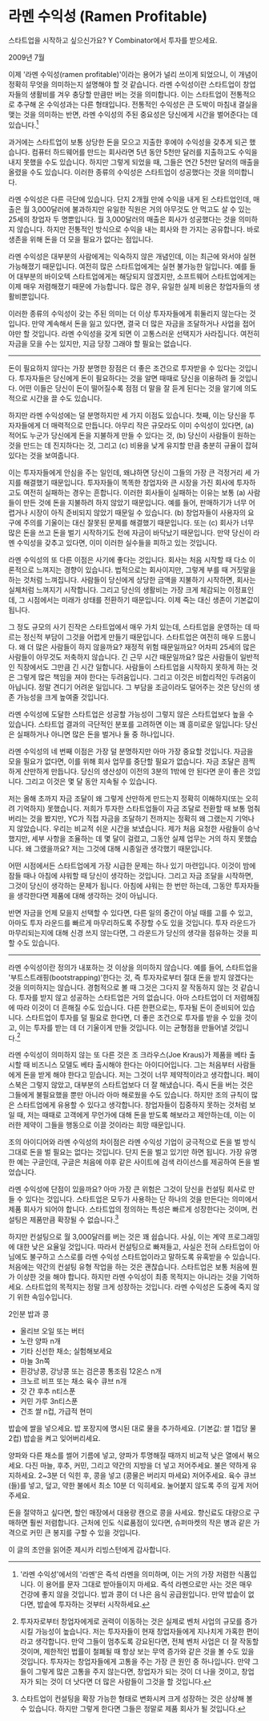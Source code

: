 # 라멘 수익성 (Ramen Profitable)

스타트업을 시작하고 싶으신가요? Y Combinator에서 투자를 받으세요.

2009년 7월

이제 '라멘 수익성(ramen profitable)'이라는 용어가 널리 쓰이게 되었으니, 이 개념이 정확히 무엇을 의미하는지 설명해야 할 것 같습니다.
라멘 수익성이란 스타트업이 창업자들의 생활비를 겨우 충당할 만큼만 버는 것을 의미합니다. 이는 스타트업이 전통적으로 추구해 온 수익성과는 다른 형태입니다. 전통적인 수익성은 큰 도박이 마침내 결실을 맺는 것을 의미하는 반면, 라멘 수익성의 주된 중요성은 당신에게 시간을 벌어준다는 데 있습니다.[^1]

과거에는 스타트업이 보통 상당한 돈을 모으고 지출한 후에야 수익성을 갖추게 되곤 했습니다. 컴퓨터 하드웨어를 만드는 회사라면 5년 동안 5천만 달러를 지출하고도 수익을 내지 못했을 수도 있습니다. 하지만 그렇게 되었을 때, 그들은 연간 5천만 달러의 매출을 올렸을 수도 있습니다. 이러한 종류의 수익성은 스타트업이 성공했다는 것을 의미합니다.

라멘 수익성은 다른 극단에 있습니다. 단지 2개월 만에 수익을 내게 된 스타트업인데, 매출은 월 3,000달러에 불과하지만 유일한 직원은 거의 아무것도 안 먹고도 살 수 있는 25세의 창업자 두 명뿐입니다. 월 3,000달러의 매출은 회사가 성공했다는 것을 의미하지 않습니다. 하지만 전통적인 방식으로 수익을 내는 회사와 한 가지는 공유합니다. 바로 생존을 위해 돈을 더 모을 필요가 없다는 점입니다.

라멘 수익성은 대부분의 사람에게는 익숙하지 않은 개념인데, 이는 최근에 와서야 실현 가능해졌기 때문입니다. 여전히 많은 스타트업에게는 실현 불가능한 일입니다. 예를 들어 대부분의 바이오텍 스타트업에게는 해당되지 않겠지만, 소프트웨어 스타트업에게는 이제 매우 저렴해졌기 때문에 가능합니다. 많은 경우, 유일한 실제 비용은 창업자들의 생활비뿐입니다.

이러한 종류의 수익성이 갖는 주된 의미는 더 이상 투자자들에게 휘둘리지 않는다는 것입니다. 만약 계속해서 돈을 잃고 있다면, 결국 더 많은 자금을 조달하거나 사업을 접어야만 할 것입니다. 라멘 수익성을 갖게 되면 이 고통스러운 선택지가 사라집니다. 여전히 자금을 모을 수는 있지만, 지금 당장 그래야 할 필요는 없습니다.

***

돈이 필요하지 않다는 가장 분명한 장점은 더 좋은 조건으로 투자받을 수 있다는 것입니다. 투자자들은 당신에게 돈이 필요하다는 것을 알면 때때로 당신을 이용하려 들 것입니다. 어떤 이들은 당신이 돈이 떨어질수록 점점 더 말을 잘 듣게 된다는 것을 알기에 의도적으로 시간을 끌 수도 있습니다.

하지만 라멘 수익성에는 덜 분명하지만 세 가지 이점도 있습니다. 첫째, 이는 당신을 투자자들에게 더 매력적으로 만듭니다. 아무리 작은 규모라도 이미 수익성이 있다면, (a) 적어도 누군가 당신에게 돈을 지불하게 만들 수 있다는 것, (b) 당신이 사람들이 원하는 것을 만드는 데 진지하다는 것, 그리고 (c) 비용을 낮게 유지할 만큼 충분히 규율이 잡혀 있다는 것을 보여줍니다.

이는 투자자들에게 안심을 주는 일인데, 왜냐하면 당신이 그들의 가장 큰 걱정거리 세 가지를 해결했기 때문입니다. 투자자들이 똑똑한 창업자와 큰 시장을 가진 회사에 투자하고도 여전히 실패하는 경우는 흔합니다. 이러한 회사들이 실패하는 이유는 보통 (a) 사람들이 만든 것에 돈을 지불하려 하지 않았기 때문입니다. 예를 들어, 판매하기가 너무 어렵거나 시장이 아직 준비되지 않았기 때문일 수 있습니다. (b) 창업자들이 사용자의 요구에 주의를 기울이는 대신 잘못된 문제를 해결했기 때문입니다. 또는 (c) 회사가 너무 많은 돈을 쓰고 돈을 벌기 시작하기도 전에 자금이 바닥났기 때문입니다. 만약 당신이 라멘 수익성을 갖추고 있다면, 이미 이러한 실수들을 피하고 있는 것입니다.

라멘 수익성의 또 다른 이점은 사기에 좋다는 것입니다. 회사는 처음 시작할 때 다소 이론적으로 느껴지는 경향이 있습니다. 법적으로는 회사이지만, 그렇게 부를 때 거짓말을 하는 것처럼 느껴집니다. 사람들이 당신에게 상당한 금액을 지불하기 시작하면, 회사는 실체처럼 느껴지기 시작합니다. 그리고 당신의 생활비는 가장 크게 체감되는 이정표인데, 그 시점에서는 미래가 상태를 전환하기 때문입니다. 이제 죽는 대신 생존이 기본값이 됩니다.

그 정도 규모의 사기 진작은 스타트업에서 매우 가치 있는데, 스타트업을 운영하는 데 따르는 정신적 부담이 그것을 어렵게 만들기 때문입니다. 스타트업은 여전히 매우 드뭅니다. 왜 더 많은 사람들이 하지 않을까요? 재정적 위험 때문일까요? 어차피 25세의 많은 사람들이 아무것도 저축하지 않습니다. 긴 근무 시간 때문일까요? 많은 사람들이 일반적인 직장에서도 그만큼 긴 시간 일합니다. 사람들이 스타트업을 시작하지 못하게 하는 것은 그렇게 많은 책임을 져야 한다는 두려움입니다. 그리고 이것은 비합리적인 두려움이 아닙니다. 정말 견디기 어려운 일입니다. 그 부담을 조금이라도 덜어주는 것은 당신의 생존 가능성을 크게 높여줄 것입니다.

라멘 수익성에 도달한 스타트업은 성공할 가능성이 그렇지 않은 스타트업보다 높을 수 있습니다. 스타트업 결과의 극단적인 분포를 고려하면 이는 꽤 흥미로운 일입니다: 당신은 실패하거나 아니면 많은 돈을 벌거나 둘 중 하나입니다.

라멘 수익성의 네 번째 이점은 가장 덜 분명하지만 아마 가장 중요할 것입니다. 자금을 모을 필요가 없다면, 이를 위해 회사 업무를 중단할 필요가 없습니다. 자금 조달은 끔찍하게 산만하게 만듭니다. 당신의 생산성이 이전의 3분의 1밖에 안 된다면 운이 좋은 것입니다. 그리고 이것은 몇 달 동안 지속될 수 있습니다.

저는 올해 초까지 자금 조달이 왜 그렇게 산만하게 만드는지 정확히 이해하지(또는 오히려 기억하지) 못했습니다. 저희가 투자한 스타트업들이 자금 조달로 전환할 때 보통 멈춰버리는 것을 봤지만, YC가 직접 자금을 조달하기 전까지는 정확히 왜 그랬는지 기억나지 않았습니다. 우리는 비교적 쉬운 시간을 보냈습니다. 제가 처음 요청한 사람들이 승낙했지만, 세부 사항을 조율하는 데 몇 달이 걸렸고, 그동안 실제 업무는 거의 하지 못했습니다. 왜 그랬을까요? 저는 그것에 대해 시종일관 생각했기 때문입니다.

어떤 시점에서든 스타트업에게 가장 시급한 문제는 하나 있기 마련입니다. 이것이 밤에 잠들 때나 아침에 샤워할 때 당신이 생각하는 것입니다. 그리고 자금 조달을 시작하면, 그것이 당신이 생각하는 문제가 됩니다. 아침에 샤워는 한 번만 하는데, 그동안 투자자들을 생각한다면 제품에 대해 생각하는 것이 아닙니다.

반면 자금을 언제 모을지 선택할 수 있다면, 다른 일의 중간이 아닐 때를 고를 수 있고, 아마도 투자 라운드를 빠르게 마무리하도록 주장할 수도 있을 것입니다. 투자 라운드가 마무리되는지에 대해 신경 쓰지 않는다면, 그 라운드가 당신의 생각을 점유하는 것을 피할 수도 있습니다.

***

라멘 수익성이란 정의가 내포하는 것 이상을 의미하지 않습니다. 예를 들어, 스타트업을 '부트스트래핑(bootstrapping)'한다는 것, 즉 투자자로부터 절대 돈을 받지 않겠다는 것을 의미하지는 않습니다. 경험적으로 볼 때 그것은 그다지 잘 작동하지 않는 것 같습니다. 투자를 받지 않고 성공하는 스타트업은 거의 없습니다. 아마 스타트업이 더 저렴해짐에 따라 이것이 더 흔해질 수도 있습니다. 다른 한편으로는, 투자될 돈이 준비되어 있습니다. 스타트업이 투자를 덜 필요로 한다면, 더 좋은 조건으로 투자를 받을 수 있을 것이고, 이는 투자를 받는 데 더 기울이게 만들 것입니다. 이는 균형점을 만들어낼 것입니다.[^2]

라멘 수익성이 의미하지 않는 또 다른 것은 조 크라우스(Joe Kraus)가 제품을 베타 출시할 때 비즈니스 모델도 베타 출시해야 한다는 아이디어입니다. 그는 처음부터 사람들에게 돈을 받게 해야 한다고 믿습니다. 저는 그것이 너무 제약적이라고 생각합니다. 페이스북은 그렇지 않았고, 대부분의 스타트업보다 더 잘 해냈습니다. 즉시 돈을 버는 것은 그들에게 불필요했을 뿐만 아니라 아마 해로웠을 수도 있습니다. 하지만 조의 규칙이 많은 스타트업에게 유용할 수 있다고 생각합니다. 창업자들이 집중하지 못하는 것처럼 보일 때, 저는 때때로 고객에게 무언가에 대해 돈을 받도록 해보라고 제안하는데, 이는 이러한 제약이 그들을 행동으로 이끌 것이라는 희망 때문입니다.

조의 아이디어와 라멘 수익성의 차이점은 라멘 수익성 기업이 궁극적으로 돈을 벌 방식 그대로 돈을 벌 필요는 없다는 것입니다. 단지 돈을 벌고 있기만 하면 됩니다. 가장 유명한 예는 구글인데, 구글은 처음에 야후 같은 사이트에 검색 라이선스를 제공하여 돈을 벌었습니다.

라멘 수익성에 단점이 있을까요? 아마 가장 큰 위험은 그것이 당신을 컨설팅 회사로 만들 수 있다는 것입니다. 스타트업은 모두가 사용하는 단 하나의 것을 만든다는 의미에서 제품 회사가 되어야 합니다. 스타트업의 정의하는 특성은 빠르게 성장한다는 것이며, 컨설팅은 제품만큼 확장될 수 없습니다.[^3]

하지만 컨설팅으로 월 3,000달러를 버는 것은 꽤 쉽습니다. 사실, 이는 계약 프로그래밍에 대한 낮은 요율일 것입니다. 따라서 컨설팅으로 빠져들고, 사실은 전혀 스타트업이 아님에도 불구하고 스스로를 라멘 수익성 스타트업이라고 말하도록 유혹받을 수 있습니다. 처음에는 약간의 컨설팅 유형 작업을 하는 것은 괜찮습니다. 스타트업은 보통 처음에 뭔가 이상한 것을 해야 합니다. 하지만 라멘 수익성이 최종 목적지는 아니라는 것을 기억하세요. 스타트업의 목적지는 정말 크게 성장하는 것입니다. 라멘 수익성은 도중에 죽지 않기 위한 속임수입니다.

[^1]: '라멘 수익성'에서의 '라멘'은 즉석 라멘을 의미하며, 이는 거의 가장 저렴한 식품입니다.
이 용어를 문자 그대로 받아들이지 마세요. 즉석 라멘으로만 사는 것은 매우 건강에 좋지 않을 것입니다. 밥과 콩이 더 나은 음식 공급원입니다. 만약 밥솥이 없다면, 밥솥에 투자하는 것부터 시작하세요.

2인분 밥과 콩
*   올리브 오일 또는 버터
*   노란 양파 n개
*   기타 신선한 채소; 실험해보세요
*   마늘 3n쪽
*   흰강낭콩, 강낭콩 또는 검은콩 통조림 12온스 n개
*   크노르 비프 또는 채소 육수 큐브 n개
*   갓 간 후추 n티스푼
*   커민 가루 3n티스푼
*   건조 쌀 n컵, 가급적 현미

밥솥에 쌀을 넣으세요. 밥 포장지에 명시된 대로 물을 추가하세요. (기본값: 쌀 1컵당 물 2컵) 밥솥을 켜고 잊어버리세요.

양파와 다른 채소를 썰어 기름에 넣고, 양파가 투명해질 때까지 비교적 낮은 열에서 볶으세요. 다진 마늘, 후추, 커민, 그리고 약간의 지방을 더 넣고 저어주세요. 불은 약하게 유지하세요. 2~3분 더 익힌 후, 콩을 넣고 (콩물은 버리지 마세요) 저어주세요. 육수 큐브(들)를 넣고, 덮고, 약한 불에서 최소 10분 더 익히세요. 눌어붙지 않도록 주의 깊게 저어주세요.

돈을 절약하고 싶다면, 할인 매장에서 대용량 캔으로 콩을 사세요. 향신료도 대량으로 구매하면 훨씬 저렴합니다. 근처에 인도 식료품점이 있다면, 슈퍼마켓의 작은 병과 같은 가격으로 커민 큰 봉지를 구할 수 있을 것입니다.

[^2]: 투자자로부터 창업자에게로 권력이 이동하는 것은 실제로 벤처 사업의 규모를 증가시킬 가능성이 높습니다.
저는 투자자들이 현재 창업자들에게 지나치게 가혹한 편이라고 생각합니다. 만약 그들이 멈추도록 강요된다면, 전체 벤처 사업은 더 잘 작동할 것이며, 제한적인 법률이 철폐될 때 항상 보는 무역 증가와 같은 것을 볼 수도 있을 것입니다. 투자자는 창업자들에게 고통을 주는 가장 큰 원인 중 하나입니다. 만약 그들이 그렇게 많은 고통을 주지 않는다면, 창업자가 되는 것이 더 나을 것이고, 창업자가 되는 것이 더 낫다면 더 많은 사람들이 그것을 할 것입니다.

[^3]: 스타트업이 컨설팅을 확장 가능한 형태로 변화시켜 크게 성장하는 것은 상상해 볼 수 있습니다.
하지만 그렇게 한다면 그들은 정말로 제품 회사가 될 것입니다.

이 글의 초안을 읽어준 제시카 리빙스턴에게 감사합니다.